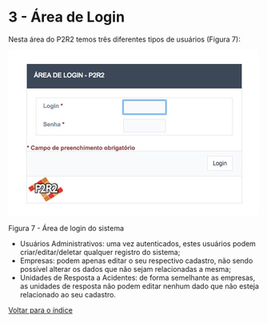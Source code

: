 # 3 - Área de Login

Nesta área do P2R2 temos três diferentes tipos de usuários (Figura 7):

![image](../img/3/7.jpg)

Figura 7 - Área de login do sistema


- Usuários Administrativos: uma vez autenticados, estes usuários podem criar/editar/deletar qualquer registro do sistema;
- Empresas: podem apenas editar o seu respectivo cadastro, não sendo possível alterar os dados que não sejam relacionadas a mesma;
- Unidades de Resposta a Acidentes: de forma semelhante as empresas, as unidades de resposta não podem editar nenhum dado que não esteja relacionado ao seu cadastro.


[Voltar para o índice][1]

[1]:https://github.com/marcellobenigno/p2r2-doc
